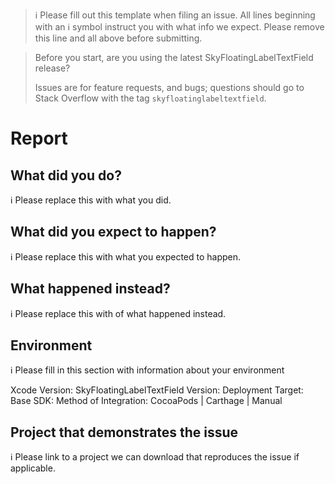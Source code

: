 
> ℹ Please fill out this template when filing an issue.
> All lines beginning with an ℹ symbol instruct you with
> what info we expect.
> Please remove this line and all above before submitting.

> Before you start, are you using the latest SkyFloatingLabelTextField release?
>
> Issues are for feature requests, and bugs; questions should go to Stack Overflow with
> the tag `skyfloatinglabeltextfield`.


# Report

## What did you do?

ℹ Please replace this with what you did.

## What did you expect to happen?

ℹ Please replace this with what you expected to happen.

## What happened instead?

ℹ Please replace this with of what happened instead.

## Environment

ℹ Please fill in this section with information about your environment

Xcode Version:
SkyFloatingLabelTextField Version:
Deployment Target:
Base SDK:
Method of Integration: CocoaPods | Carthage | Manual

## Project that demonstrates the issue

ℹ Please link to a project we can download that reproduces the issue if applicable.
